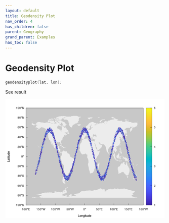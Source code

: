 ```yaml
---
layout: default
title: Geodensity Plot
nav_order: 4
has_children: false
parent: Geography
grand_parent: Examples
has_toc: false
---
```

# Geodensity Plot

```cpp
geodensityplot(lat, lon);
```


See result

[![example_geodensityplot_1](geodensityplot/geodensityplot_1.png)](https://github.com/alandefreitas/matplotplusplus/blob/master/examples/geography/geodensityplot/geodensityplot_1.cpp)






<!-- Generated with mdsplit: https://github.com/alandefreitas/mdsplit -->
